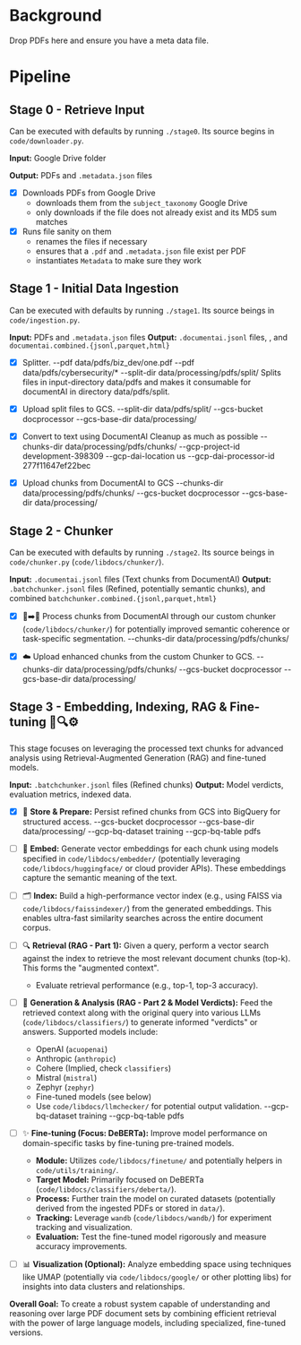 # Background

Drop PDFs here and ensure you have a meta data file.


# Pipeline

## Stage 0 - Retrieve Input

Can be executed with defaults by running `./stage0`.
Its source begins in `code/downloader.py`.

**Input:** Google Drive folder

**Output:** PDFs and `.metadata.json` files

- [x] Downloads PDFs from Google Drive
  - downloads them from the `subject_taxonomy` Google Drive
  - only downloads if the file does not already exist and its MD5 sum matches
- [x] Runs file sanity on them
    - renames the files if necessary
    - ensures that a `.pdf` and `.metadata.json` file exist per PDF
    - instantiates `Metadata` to make sure they work

## Stage 1 - Initial Data Ingestion

Can be executed with defaults by running `./stage1`.
Its source beings in `code/ingestion.py`.

**Input:** PDFs and `.metadata.json` files
**Output:** `.documentai.jsonl` files, , and `documentai.combined.{jsonl,parquet,html}`

- [x] Splitter.
  --pdf data/pdfs/biz_dev/one.pdf --pdf data/pdfs/cybersecurity/*
  --split-dir data/processing/pdfs/split/
  Splits files in input-directory data/pdfs and makes it consumable for documentAI in directory data/pdfs/split.

- [x] Upload split files to GCS.
  --split-dir data/pdfs/split/
  --gcs-bucket docprocessor
  --gcs-base-dir data/processing/

- [x] Convert to text using DocumentAI
  Cleanup as much as possible
  --chunks-dir data/processing/pdfs/chunks/
  --gcp-project-id development-398309
  --gcp-dai-location us
  --gcp-dai-processor-id 277f11647ef22bec

- [x] Upload chunks from DocumentAI to GCS
  --chunks-dir data/processing/pdfs/chunks/
  --gcs-bucket docprocessor
  --gcs-base-dir data/processing/

## Stage 2 - Chunker

Can be executed with defaults by running `./stage2`.
Its source beings in `code/chunker.py` (`code/libdocs/chunker/`).

**Input:** `.documentai.jsonl` files (Text chunks from DocumentAI)
**Output:** `.batchchunker.jsonl` files (Refined, potentially semantic chunks), and combined `batchchunker.combined.{jsonl,parquet,html}`

- [x] 📄➡️🧩 Process chunks from DocumentAI through our custom chunker (`code/libdocs/chunker/`) for potentially improved semantic coherence or task-specific segmentation.
  --chunks-dir data/processing/pdfs/chunks/

- [x] ☁️ Upload enhanced chunks from the custom Chunker to GCS.
  --chunks-dir data/processing/pdfs/chunks/
  --gcs-bucket docprocessor
  --gcs-base-dir data/processing/

## Stage 3 - Embedding, Indexing, RAG & Fine-tuning 🧠🔍⚙️

This stage focuses on leveraging the processed text chunks for advanced analysis using Retrieval-Augmented Generation (RAG) and fine-tuned models.

**Input:** `.batchchunker.jsonl` files (Refined chunks)
**Output:** Model verdicts, evaluation metrics, indexed data.

- [x] 💾 **Store & Prepare:** Persist refined chunks from GCS into BigQuery for structured access.
  --gcs-bucket docprocessor
  --gcs-base-dir data/processing/
  --gcp-bq-dataset training
  --gcp-bq-table pdfs

- [ ] 🔢 **Embed:** Generate vector embeddings for each chunk using models specified in `code/libdocs/embedder/` (potentially leveraging `code/libdocs/huggingface/` or cloud provider APIs). These embeddings capture the semantic meaning of the text.

- [ ] 🗂️ **Index:** Build a high-performance vector index (e.g., using FAISS via `code/libdocs/faissindexer/`) from the generated embeddings. This enables ultra-fast similarity searches across the entire document corpus.

- [ ] 🔍 **Retrieval (RAG - Part 1):** Given a query, perform a vector search against the index to retrieve the most relevant document chunks (top-k). This forms the "augmented context".
    - Evaluate retrieval performance (e.g., top-1, top-3 accuracy).

- [ ] 🤖 **Generation & Analysis (RAG - Part 2 & Model Verdicts):** Feed the retrieved context along with the original query into various LLMs (`code/libdocs/classifiers/`) to generate informed "verdicts" or answers. Supported models include:
    - OpenAI (`acuopenai`)
    - Anthropic (`anthropic`)
    - Cohere (Implied, check `classifiers`)
    - Mistral (`mistral`)
    - Zephyr (`zephyr`)
    - Fine-tuned models (see below)
    - Use `code/libdocs/llmchecker/` for potential output validation.
  --gcp-bq-dataset training
  --gcp-bq-table pdfs

- [ ] ✨ **Fine-tuning (Focus: DeBERTa):** Improve model performance on domain-specific tasks by fine-tuning pre-trained models.
    - **Module:** Utilizes `code/libdocs/finetune/` and potentially helpers in `code/utils/training/`.
    - **Target Model:** Primarily focused on DeBERTa (`code/libdocs/classifiers/deberta/`).
    - **Process:** Further train the model on curated datasets (potentially derived from the ingested PDFs or stored in `data/`).
    - **Tracking:** Leverage `wandb` (`code/libdocs/wandb/`) for experiment tracking and visualization.
    - **Evaluation:** Test the fine-tuned model rigorously and measure accuracy improvements.

- [ ] 📊 **Visualization (Optional):** Analyze embedding space using techniques like UMAP (potentially via `code/libdocs/google/` or other plotting libs) for insights into data clusters and relationships.

**Overall Goal:** To create a robust system capable of understanding and reasoning over large PDF document sets by combining efficient retrieval with the power of large language models, including specialized, fine-tuned versions.
